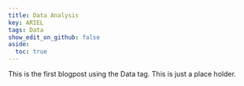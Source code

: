 ```yaml
---
title: Data Analysis
key: ARIEL
tags: Data
show_edit_on_github: false
aside:
  toc: true
---
```


This is the first blogpost using the Data tag. This is just a place holder.
